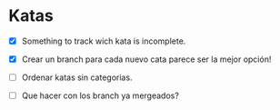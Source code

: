 # Katas


- [x] Something to track wich kata is incomplete.
- [x] Crear un branch para cada nuevo cata parece ser la mejor opción!

- [ ] Ordenar katas sin categorias.
- [ ] Que hacer con los branch ya mergeados?
